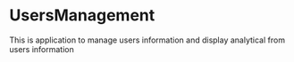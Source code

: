 # UsersManagement
This is application to manage users information and display analytical from users information
